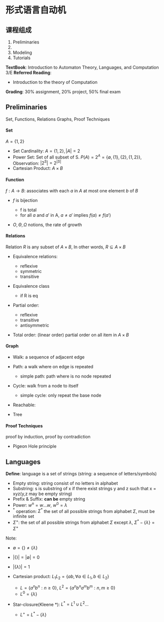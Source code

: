 # 形式语言自动机

## 课程组成

1. Preliminaries 
2. 
3. Modeling
4. Tutorials

**TextBook**: Introduction to Automaton Theory, Languages, and Computation 3/E
**Referred Reading**: 
- Introduction to the theory of Computation

**Grading**: 30% assignment, 20% project, 50% final exam

## Preliminaries

Set, Functions, Relations Graphs, Proof Techniques

#### Set

$A = \{1,2\}$

- Set Cardinality: $A=\{1, 2\}, |A| = 2$
- Power Set: Set of all subset of S. $P(A) = 2^{A} = \{\emptyset, \{1\}, \{2\}, \{1, 2\}\}$, Observation: $|2^{S}| = 2^{|S|}$
- Cartesian Product: $A \times B$

#### Function

$f: A\rightarrow B$: associates with each $a$ in $A$ at most one element $b$ of $B$

- $f$ is bijection
  - f is total
  - for all $a$ and $a'$ in A, $a \neq a'$ implies $f(a) \neq f(a')$

- $O, \Theta, \Omega$ notions, the rate of growth

#### Relations

Relation $R$ is any subset of $A\times B$, In other words, $R \subseteq A\times B$

- Equivalence relations:
  - reflexive
  - symmetric
  - transitive

- Equivalence class
    - if R is eq
- Partial order:
    - reflexive
    - transitive
    - antisymmetric 
- Total order: (linear order) partial order on all item in $A\times B$

#### Graph

- Walk: a sequence of adjacent edge
- Path: a walk where on edge is repeated
    - simple path: path where is no node repeated
- Cycle: walk from a node to itself
    - simple cycle: only repeat the base node

- Reachable:
- Tree

#### Proof Techniques

proof by induction, proof by contradiction

- Pigeon Hole principle

## Languages

**Define**: language is a set of strings (string: a sequence of letters/symbols)

- Empty string: string consist of no letters in alphabet
- Substring: s is substring of x if there exist strings y and z such that x = xyz(y,z may be empty string)
- Prefix & Suffix: **can be** empty string
- Power: $w^n = w\dots w$, $w^0 = \lambda$
- $^*$ operation: $\Sigma^{*}$ the set of all possible strings from alphabet $\Sigma$, must be infinite set
- $\Sigma^{+}$: the set of all possible strings from alphabet $\Sigma$ except $\lambda$, $\Sigma^{*} - \{\lambda\} = \Sigma^{+}$

Note:
- $\emptyset = \{\} \neq \{\lambda\}$
- $|\{\}| = |\emptyset| = 0$
- $|\{\lambda\}| = 1$


- Cartesian product: $L_1L_2 = \{ab, \forall a \in L_1, b\in L_2\}$
    - $L = \{a^nb^n: n\ge 0\}$, $L^2 = \{a^nb^na^mb^m: n,m\ge 0\}$
    - $L^0 = \{\lambda\}$
- Star-closure(Kleene *): $L^* = L^1 \cup L^2\dots$
    - $L^{+} = L^{*} - \{\lambda\}$

